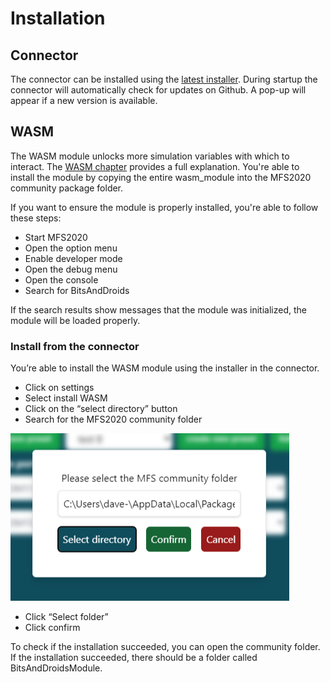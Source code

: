 # Installation

## Connector

The connector can be installed using the [latest installer](https://github.com/bitsAndDroids/flightConnector-Rust/releases/latest).
During startup the connector will automatically check for updates on Github. A pop-up will appear if a new version is available.

## WASM

The WASM module unlocks more simulation variables with which to interact. The [WASM chapter](./ch06-00-wasm.md) provides a full explanation.
You're able to install the module by copying the entire wasm_module into the MFS2020 community package folder.

If you want to ensure the module is properly installed, you're able to follow these steps:

- Start MFS2020
- Open the option menu
- Enable developer mode
- Open the debug menu
- Open the console
- Search for BitsAndDroids

If the search results show messages that the module was initialized, the module will be loaded properly.

### Install from the connector

You’re able to install the WASM module using the installer in the connector.

- Click on settings
- Select install WASM
- Click on the “select directory” button
- Search for the MFS2020 community folder

![wasm install community folder](./images/wasm/install_wasm_community.png)

- Click “Select folder”
- Click confirm

To check if the installation succeeded, you can open the community folder. If the installation succeeded, there should be a folder called BitsAndDroidsModule.
